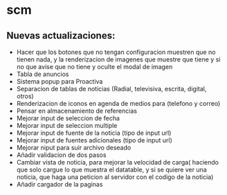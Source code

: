 # scm
## Nuevas actualizaciones:
- Hacer que los botones que no tengan configuracion muestren que no tienen nada, y la renderizacion de imagenes que muestre que tiene y si no que avise que no tiene y oculte el modal de imagen
- Tabla de anuncios
- Sistema popup para Proactiva  
- Separacion de tablas de noticias (Radial, televisiva, escrita, digital, otros)
- Renderizacion de iconos en agenda de medios para (telefono y correo)
- Pensar en almacenamiento de referencias
- Mejorar input de seleccion de fecha
- Mejorar input de seleccion multiple
- Mejorar input de fuente de la noticia (tipo de input url)
- Mejorar input de fuentes adicionales (tipo de input url)
- Mejorar niput para suir archivo deseado
- Añadir validacion de dos pasos
- Cambiar vista de noticia, para mejorar la velocidad de carga( haciendo que solo cargue lo que muestra el datatable, y si se quiere ver una noticia, que haga una peticion al servidor con el codigo de la noticia)
- Añadir cargador de la paginas